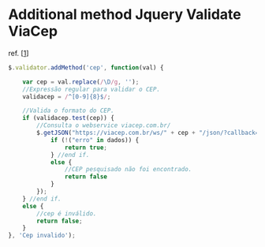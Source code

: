# Additional method Jquery Validate ViaCep

ref. [[1](https://itqna.net/questions/89066/additional-method-jquery-validate-viacep)]

```javascript
$.validator.addMethod('cep', function(val) {

    var cep = val.replace(/\D/g, '');
    //Expressão regular para validar o CEP.
    validacep = /^[0-9]{8}$/;

    //Valida o formato do CEP.
    if (validacep.test(cep)) {
        //Consulta o webservice viacep.com.br/
        $.getJSON("https://viacep.com.br/ws/" + cep + "/json/?callback=?", function(dados) {
            if (!("erro" in dados)) {
                return true;
            } //end if.
            else {
                //CEP pesquisado não foi encontrado.
                return false
            }
        });
    } //end if.
    else {
        //cep é inválido.
        return false;
    }
}, 'Cep invalido');
```